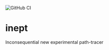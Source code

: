 ![GitHub CI](https://github.com/chvatma2/inept/actions/workflows/pull-request-checks.yml/badge.svg)
# inept
Inconsequential new experimental path-tracer
